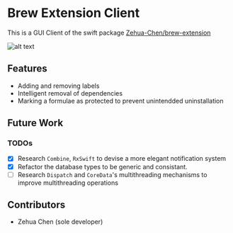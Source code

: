 # Brew Extension Client

This is a GUI Client of the swift package [Zehua-Chen/brew-extension](https://github.com/Zehua-Chen/brew-extension)

![alt text](https://user-images.githubusercontent.com/31496190/63633455-a9f03400-c5fd-11e9-9620-8a116b5b2909.png)

## Features

- Adding and removing labels
- Intelligent removal of dependencies
- Marking a formulae as protected to prevent unintendded uninstallation

## Future Work

### TODOs

- [x] Research `Combine`, `RxSwift` to devise a more elegant notification
system
- [x] Refactor the database types to be generic and consistant.
- [ ] Research `Dispatch` and `CoreData`'s multithreading mechanisms to improve
multithreading operations

## Contributors 

- Zehua Chen (sole developer)
